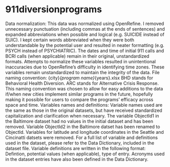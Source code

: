 # 911diversionprograms
Data normalization: This data was normalized using OpenRefine. 
I removed unnecessary punctuation (including commas at the ends of sentences) and expanded abbreviations when possible and logical (e.g. SUICIDE instead of SUIC). 
I kept certain words abbreviated when they were both understandable by the potential user and resulted in neater formatting (e.g. PSYCH instead of PSYCHIATRIC). 
The dates and time of initial 911 calls and BCRI calls (when applicable) remain in their original, unstandardized formats. Attempts to normalize these variables resulted in unintentional inaccuracies due to OpenRefine’s difficulty in identifying time zones. These variables remain unstandardized to maintain the integrity of the data. 
File naming convention: {city}_{program name}_{years}.xlsx
BHD stands for Behavioral Health Diversion. ARC stands for Alternative Crisis Response.
This naming convention was chosen to allow for easy additions to the data if/when new cities implement similar programs in the future, hopefully making it possible for users to compare the programs’ efficacy across space and time. 
Variables names and definitions: Variable names used are the same as those in the original datasets, but have received standardized capitalization and clarification when necessary. 
The variable ObjectId1 in the Baltimore dataset had no values in the initial dataset and has been removed. Variable ObjectId2 in the Baltimore datset has been renamed to ObjectId. 
Variables for latitude and longitude coordinates in the Seattle and Cincinatti datsets were removed. 
For a full list of variable and definitions used in the dataset, please refer to the Data Dictionary, included in the dataset file. 
Variable definitions are written in the following format: Defintion, potential values (when applicable), type of entry. 
Acronyms used in the dataset entries have also been defined in the Data Dictionary. 
